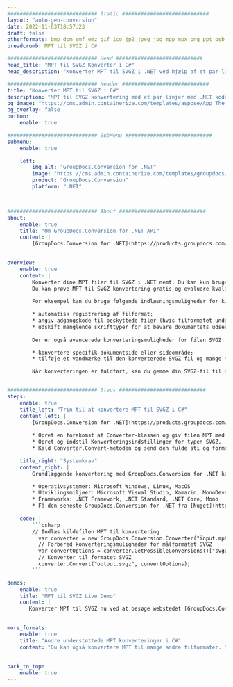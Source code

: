 ```yaml
---
############################# Static ############################
layout: "auto-gen-conversion"
date: 2022-11-03T18:57:23
draft: false
otherformats: bmp dcm emf emz gif ico jp2 jpeg jpg mpp mpx png ppt psb psd svg svgz tga tif tiff webp wmf wmz xer
breadcrumb: MPT til SVGZ i C#

############################# Head ############################
head_title: "MPT til SVGZ Konverter i C#"
head_description: "Konverter MPT til SVGZ i .NET ved hjælp af et par linjer kode. Brug GroupDocs Document Conversion API til at konvertere over 160 filformater."

############################# Header ############################
title: "Konverter MPT til SVGZ i C#"
description: "MPT til SVGZ konvertering med et par linjer med .NET kode"
bg_image: "https://cms.admin.containerize.com/templates/aspose/App_Themes/V3/images/bg/header1.png"
bg_overlay: false
button:
    enable: true

############################# SubMenu ############################
submenu:
    enable: true

    left:
        img_alt: "GroupDocs.Conversion for .NET"
        image: "https://cms.admin.containerize.com/templates/groupdocs/images/product-logos/90x90-noborder/groupdocs-conversion-net.png"
        product: "GroupDocs.Conversion"
        platform: ".NET"



############################# About ############################
about:
    enable: true
    title: "Om GroupDocs.Conversion for .NET API"
    content: |
        [GroupDocs.Conversion for .NET](https://products.groupdocs.com/conversion/net/) kan bruges til at konvertere Microsoft Word, Excel, PowerPoint, PDF, Visio og andre formater. GroupDocs.Conversion er en selvstændig API, der er velegnet til back-end og interne systemer, hvor høj ydeevne er påkrævet. Det afhænger ikke af nogen software som Microsoft eller Open Office.
    

overview:
    enable: true
    content: |
        Konverter dine MPT filer til SVGZ i .NET nemt. Du kan kun bruge et par C# kodelinjer i enhver platform efter eget valg, såsom - Windows, Linux, macOS.
        Du kan prøve MPT til SVGZ konvertering gratis og evaluere kvaliteten af ​​konverteringsresultaterne. Sammen med simple filkonverteringsscenarier kan du prøve mere avancerede muligheder for at indlæse kilden MPT fil og for at gemme output SVGZ resultat. 
        
        For eksempel kan du bruge følgende indlæsningsmuligheder for kilden MPT:

        * automatisk registrering af filformat;
        * angiv adgangskode til beskyttede filer (hvis filformatet understøtter det);
        * udskift manglende skrifttyper for at bevare dokumentets udseende.
        
        Der er også avancerede konverteringsmuligheder for filen SVGZ:

        * konvertere specifik dokumentside eller sideområde;
        * tilføje et vandmærke til den konverterede SVGZ fil og mange flere.

        Når konverteringen er fuldført, kan du gemme din SVGZ-fil til den lokale filsti eller ethvert tredjepartslager som FTP, Amazon S3, Google Drive, Dropbox osv. Bemærk venligst - for at konvertere MPT til {{ TO}} er der ikke behov for yderligere software installeret - som MS Office, Open Office, Adobe Acrobat Reader osv.


############################# Steps ############################
steps:
    enable: true
    title_left: "Trin til at konvertere MPT til SVGZ i C#"
    content_left: |
        [GroupDocs.Conversion for .NET](https://products.groupdocs.com/conversion/net/) gør det nemt for udviklere at konvertere en MPT fil til SVGZ med et par linjer kode.
        
        * Opret en forekomst af Converter-klassen og giv filen MPT med den fulde sti
        * Opret og indstil Konverteringsindstillinger for typen SVGZ.
        * Kald Converter.Convert-metoden og send den fulde sti og format (SVGZ) som en parameter

    title_right: "Systemkrav"
    content_right: |
        Grundlæggende konvertering med GroupDocs.Conversion for .NET kan udføres med nogle få enkle trin. Vores API'er understøttes på alle større platforme og operativsystemer. Før du udfører koden nedenfor, skal du sørge for, at du har følgende forudsætninger installeret på dit system.

        * Operativsystemer: Microsoft Windows, Linux, MacOS
        * Udviklingsmiljøer: Microsoft Visual Studio, Xamarin, MonoDevelop
        * Frameworks: .NET Framework, .NET Standard, .NET Core, Mono
        * Få den seneste GroupDocs.Conversion for .NET fra [Nuget](https://www.nuget.org/packages/groupdocs.conversion)
         
    code: |
        ```csharp    
        // Indlæs kildefilen MPT til konvertering
          var converter = new GroupDocs.Conversion.Converter("input.mpt");
          // Forbered konverteringsmuligheder for målformatet SVGZ
          var convertOptions = converter.GetPossibleConversions()["svgz"].ConvertOptions;
          // Konverter til formatet SVGZ
          converter.Convert("output.svgz", convertOptions);
        ```

demos:
    enable: true
    title: "MPT til SVGZ Live Demo"
    content: |
       Konverter MPT til SVGZ nu ved at besøge webstedet [GroupDocs.Conversion App](https://products.groupdocs.app/conversion/family). Online demo har følgende fordele
          

more_formats:
    enable: true
    title: "Andre understøttede MPT konverteringer i C#"
    content: "Du kan også konvertere MPT til mange andre filformater. Se venligst listen nedenfor."
       
       
back_to_top:
    enable: true
---
```

